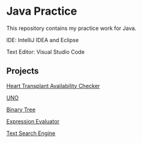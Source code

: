 # Java Practice
This repository contains my practice work for Java.

IDE: IntelliJ IDEA and Eclipse

Text Editor: Visual Studio Code

## Projects

[Heart Transplant Availability Checker](https://github.com/AK-Vitae/Java-Practice/tree/master/src/projects/hearttransplant)

[UNO](https://github.com/AK-Vitae/Java-Practice/tree/master/src/projects/uno)

[Binary Tree](https://github.com/AK-Vitae/Java-Practice/tree/master/src/projects/binarytree)

[Expression Evaluator](https://github.com/AK-Vitae/Java-Practice/tree/master/src/projects/expression)

[Text Search Engine](https://github.com/AK-Vitae/Java-Practice/tree/master/src/projects/littlesearchengine)